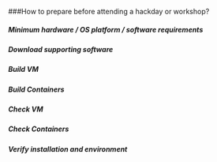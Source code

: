 ###How to prepare before attending a hackday or workshop?

##### Minimum hardware / OS platform / software requirements

##### Download supporting software


##### Build VM


##### Build Containers


##### Check VM


##### Check Containers


##### Verify installation and environment